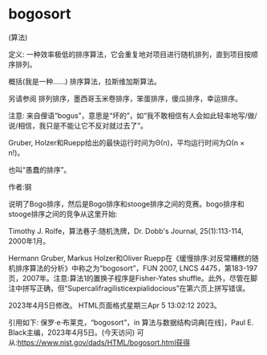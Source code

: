 # bogosort


(算法)



定义:
一种效率极低的排序算法，它会重复地对项目进行随机排列，直到项目按顺序排列。



概括(我是一种……)
排序算法，拉斯维加斯算法。



另请参阅
排列排序，墨西哥玉米卷排序，笨蛋排序，傻瓜排序，幸运排序。



注意:
来自俚语“bogus”，意思是“坏的”，如“我不敢相信有人会如此轻率地写/做/说/相信，我只是不能让它不反对就过去了”。

Gruber, Holzer和Ruepp给出的最快运行时间为Θ(n)，平均运行时间为Ω(n × n!)。

也叫“愚蠢的排序”。


作者:钢


说明了Bogo排序，然后是Bogo排序和stooge排序之间的竞赛。bogo排序和stooge排序之间的竞争从这里开始:



Timothy J. Rolfe，算法巷子:随机洗牌，Dr. Dobb's Journal, 25(1):113-114, 2000年1月。

Hermann Gruber, Markus Holzer和Oliver Ruepp在《缓慢排序:对反常糟糕的随机排序算法的分析》中称之为“bogosort”，FUN 2007, LNCS 4475，第183-197页，2007年。注意:算法1的置换子程序是Fisher-Yates shuffle。此外，尽管在脚注中拼写正确，但“Supercalifragilisticexpialidocious”在第六页上拼写错误。








2023年4月5日修改。
HTML页面格式星期三Apr 5 13:02:12 2023。



引用如下:
保罗·e·布莱克，“bogosort”，in
算法与数据结构词典[在线]，Paul E. Black主编，2023年4月5日。(今天访问)
可从:https://www.nist.gov/dads/HTML/bogosort.html获得